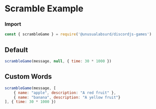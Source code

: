 # Scramble Example

### Import
```js
const { scrambleGame } = require('@unusualabsurd/discordjs-games')
```

## Default
```js
scrambleGame(message, null, { time: 30 * 1000 })
```

## Custom Words
```js
scrambleGame(message, [
    { name: "apple", description: "A red fruit" },
    { name: "banana", description: "A yellow fruit"}
], { time: 30 * 1000 })
```
